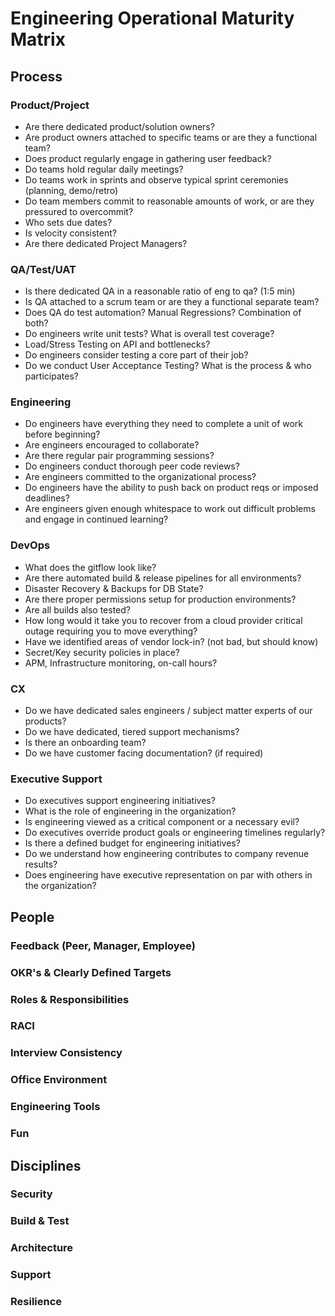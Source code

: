 # Engineering Operational Maturity Matrix

## Process

### Product/Project
* Are there dedicated product/solution owners?
* Are product owners attached to specific teams or are they a functional team?
* Does product regularly engage in gathering user feedback?
* Do teams hold regular daily meetings?
* Do teams work in sprints and observe typical sprint ceremonies (planning, demo/retro)
* Do team members commit to reasonable amounts of work, or are they pressured to overcommit? 
* Who sets due dates?
* Is velocity consistent?
* Are there dedicated Project Managers?
### QA/Test/UAT
* Is there dedicated QA in a reasonable ratio of eng to qa? (1:5 min) 
* Is QA attached to a scrum team or are they a functional separate team?
* Does QA do test automation? Manual Regressions? Combination of both?
* Do engineers write unit tests? What is overall test coverage?
* Load/Stress Testing on API and bottlenecks?
* Do engineers consider testing a core part of their job?
* Do we conduct User Acceptance Testing? What is the process & who participates?
### Engineering
* Do engineers have everything they need to complete a unit of work before beginning?
* Are engineers encouraged to collaborate?
* Are there regular pair programming sessions?
* Do engineers conduct thorough peer code reviews?
* Are engineers committed to the organizational process?
* Do engineers have the ability to push back on product reqs or imposed deadlines?
* Are engineers given enough whitespace to work out difficult problems and engage in continued learning?
### DevOps
* What does the gitflow look like?
* Are there automated build & release pipelines for all environments?
* Disaster Recovery & Backups for DB State?
* Are there proper permissions setup for production environments?
* Are all builds also tested?
* How long would it take you to recover from a cloud provider critical outage requiring you to move everything?
* Have we identified areas of vendor lock-in? (not bad, but should know)
* Secret/Key security policies in place?
* APM, Infrastructure monitoring, on-call hours?
### CX
* Do we have dedicated sales engineers / subject matter experts of our products?
* Do we have dedicated, tiered support mechanisms?
* Is there an onboarding team?
* Do we have customer facing documentation? (if required)
### Executive Support
* Do executives support engineering initiatives? 
* What is the role of engineering in the organization?
* Is engineering viewed as a critical component or a necessary evil?
* Do executives override product goals or engineering timelines regularly?
* Is there a defined budget for engineering initiatives?
* Do we understand how engineering contributes to company revenue results?
* Does engineering have executive representation on par with others in the organization?

## People

### Feedback (Peer, Manager, Employee)
### OKR's & Clearly Defined Targets
### Roles & Responsibilities
### RACI
### Interview Consistency
### Office Environment
### Engineering Tools
### Fun

## Disciplines

### Security
### Build & Test
### Architecture
### Support
### Resilience

